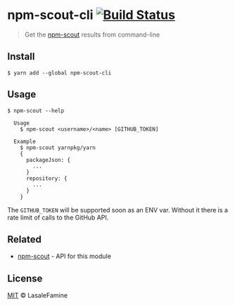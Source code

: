 # npm-scout-cli [![Build Status](https://travis-ci.org/LasaleFamine/npm-scout-cli.svg?branch=master)](https://travis-ci.org/LasaleFamine/npm-scout-cli)

> Get the [npm-scout](https://github.com/LasaleFamine/npm-scout) results from command-line


## Install

```
$ yarn add --global npm-scout-cli
```


## Usage

```
$ npm-scout --help

  Usage
    $ npm-scout <username>/<name> [GITHUB_TOKEN]

  Example
    $ npm-scout yarnpkg/yarn
    {
      packageJson: {
        ...
      }
      repository: {
        ...
      }
    }

```

The `GITHUB_TOKEN` will be supported soon as an ENV var.
Without it there is a rate limit of calls to the GitHub API.


## Related

- [npm-scout](https://github.com/LasaleFamine/npm-scout) - API for this module


## License

[MIT](https://github.com/LasaleFamine/npm-scout-cli/blob/master/LICENSE.md) &copy; LasaleFamine
